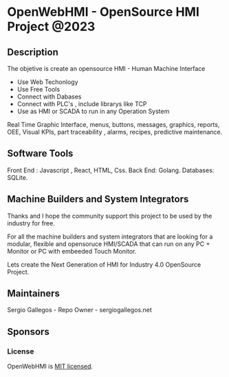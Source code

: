 # OpenWebHMI - OpenSource HMI Project @2023

## Description

The objetive is create an opensource HMI - Human Machine Interface
  - Use Web Techonlogy
  - Use Free Tools
  - Connect with Dabases
  - Connect with PLC's , include librarys like TCP
  - Use as HMI or SCADA to run in any Operation System

Real Time Graphic Interface, menus, buttons, messages, graphics, reports, OEE, Visual KPIs, part traceability , alarms, recipes, predictive maintenance.

## Software Tools

Front End : Javascript , React, HTML, Css.
Back End: Golang.
Databases: SQLite.

## Machine Builders and System Integrators

Thanks and I hope the community support this project to be used by the industry for free.

For all the machine builders and system integrators that are looking for a modular, flexible and opensoruce HMI/SCADA that can run
on any PC + Monitor or PC with embeeded Touch Monitor.

Lets create the Next Generation of HMI for Industry 4.0 OpenSource Project.

## Maintainers
Sergio Gallegos - Repo Owner  - sergiogallegos.net

## Sponsors

### License

OpenWebHMI is [MIT licensed](./LICENSE).

